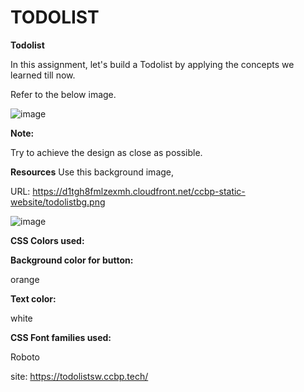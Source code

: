 # TODOLIST

 **Todolist**
 
In this assignment, let's build a Todolist by applying the concepts we learned till now.



Refer to the below image.

![image](https://github.com/P-Joel-Prakash/BYOSW-CP1/assets/135586760/31e6f109-f0e9-445b-9de2-954b4ec7d5b5)



**Note:**

Try to achieve the design as close as possible.

**Resources**
Use this background image,

URL: https://d1tgh8fmlzexmh.cloudfront.net/ccbp-static-website/todolistbg.png

![image](https://github.com/P-Joel-Prakash/BYOSW-CP1/assets/135586760/bc5b8f5d-7518-4db2-aa48-6d3f681804bf)



**CSS Colors used:**

**Background color for button:**

orange

**Text color:**

white

**CSS Font families used:**

Roboto

site: https://todolistsw.ccbp.tech/
